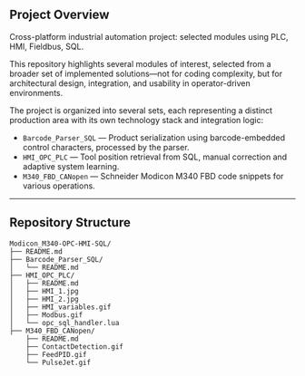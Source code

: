 ## Project Overview

Cross-platform industrial automation project: selected modules using PLC, HMI, Fieldbus, SQL.

This repository highlights several modules of interest, selected from a broader set of implemented solutions—not for coding complexity, but for architectural design, integration, and usability in operator-driven environments.

The project is organized into several sets, each representing a distinct production area with its own technology stack and integration logic:

- `Barcode_Parser_SQL` — Product serialization using barcode-embedded control characters, processed by the parser.
- `HMI_OPC_PLC` — Tool position retrieval from SQL, manual correction and adaptive system learning.
- `M340_FBD_CANopen` — Schneider Modicon M340 FBD code snippets for various operations.

---

## Repository Structure

```plaintext
Modicon_M340-OPC-HMI-SQL/
├── README.md
├── Barcode_Parser_SQL/
│   └── README.md
├── HMI_OPC_PLC/
│   ├── README.md
│   ├── HMI_1.jpg
│   ├── HMI_2.jpg
│   ├── HMI_variables.gif
│   ├── Modbus.gif
│   └── opc_sql_handler.lua
├── M340_FBD_CANopen/
    ├── README.md
    ├── ContactDetection.gif
    ├── FeedPID.gif
    └── PulseJet.gif

```
